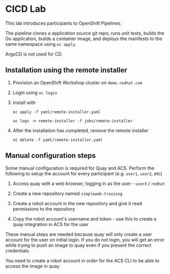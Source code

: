 # CICD Lab

This lab introduces participants to OpenShift Pipelines.

The pipeline clones a application source git repo, runs unit tests, builds the Go application, builds a container image, and deploys the manifests to the same namespace using `oc apply`.

ArgoCD is not used for CD.

## Installation using the remote installer

01. Provision an OpenShift Workshop cluster on `demo.redhat.com`

01. Login using `oc login`

01. Install with

		oc apply -f yaml/remote-installer.yaml

		oc logs -n remote-installer -f jobs/remote-installer

01. After the installation has completed, remove the remote installer

		oc delete -f yaml/remote-installer.yaml


## Manual configuration steps

Some manual configuration is required for Quay and ACS. Perform the following to setup the account for every participant (e.g. `user1`, `user2`, etc)

01. Access quay with a web browser, logging in as the user - `userX` / `redhat`

01. Create a new repository named `simpleweb-training`

01. Create a robot account in the new repository and give it read permissions to the repository

01. Copy the robot account's username and token - use this to create a quay integration in ACS for the user

These manual steps are needed because quay will only create a user account for the user on initial login. If you do not login, you will get an error while trying to push an image to quay even if you present the correct credentials.

You need to create a robot account in order for the ACS CLI to be able to access the image in quay.

